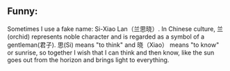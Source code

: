 ## Funny:

Sometimes I use a fake name: Si-Xiao Lan（兰思晓）. In Chinese culture, 兰(orchid) represents noble character and is regarded as a symbol of a gentleman(君子). 
思(Si) means "to think" and 晓（Xiao） means "to know" or sunrise, so together I wish that I can think and then know, 
like the sun goes out from the horizon and brings light to everything.
